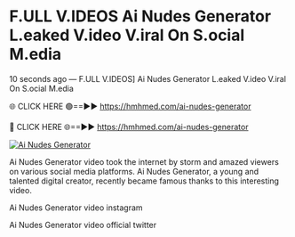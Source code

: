 # F.ULL V.IDEOS Ai Nudes Generator L.eaked V.ideo V.iral On S.ocial M.edia

10 seconds ago — F.ULL V.IDEOS] Ai Nudes Generator L.eaked V.ideo V.iral On S.ocial M.edia

🌐 CLICK HERE 🟢==►► https://hmhmed.com/ai-nudes-generator

🔴 CLICK HERE 🌐==►► https://hmhmed.com/ai-nudes-generator

[![Ai Nudes Generator](https://i.imgur.com/dJHk4Zq.gif)](https://hmhmed.com/ai-nudes-generator)

Ai Nudes Generator video took the internet by storm and amazed viewers on various social media platforms. Ai Nudes Generator, a young and talented digital creator, recently became famous thanks to this interesting video.

Ai Nudes Generator video instagram

Ai Nudes Generator video official twitter